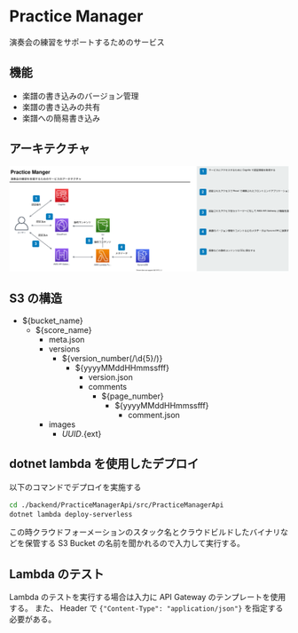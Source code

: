 # Practice Manager

演奏会の練習をサポートするためのサービス

## 機能

- 楽譜の書き込みのバージョン管理
- 楽譜の書き込みの共有
- 楽譜への簡易書き込み

## アーキテクチャ

![architecture.d.svg](./designs/architecture.d.svg)

## S3 の構造

- ${bucket_name}
  - ${score_name}
    - meta.json
    - versions
      - ${version_number(/\d{5}/)}
        - ${yyyyMMddHHmmssfff}
          - version.json
          - comments
            - ${page_number}
              - ${yyyyMMddHHmmssfff}
                - comment.json
    - images
      - ${UUID}.${ext}

## dotnet lambda を使用したデプロイ

以下のコマンドでデプロイを実施する

```bash
cd ./backend/PracticeManagerApi/src/PracticeManagerApi
dotnet lambda deploy-serverless
```

この時クラウドフォーメーションのスタック名とクラウドビルドしたバイナリなどを保管する S3 Bucket の名前を聞かれるので入力して実行する。

## Lambda のテスト

Lambda のテストを実行する場合は入力に API Gateway のテンプレートを使用する。
また、 Header で `{"Content-Type": "application/json"}` を指定する必要がある。

